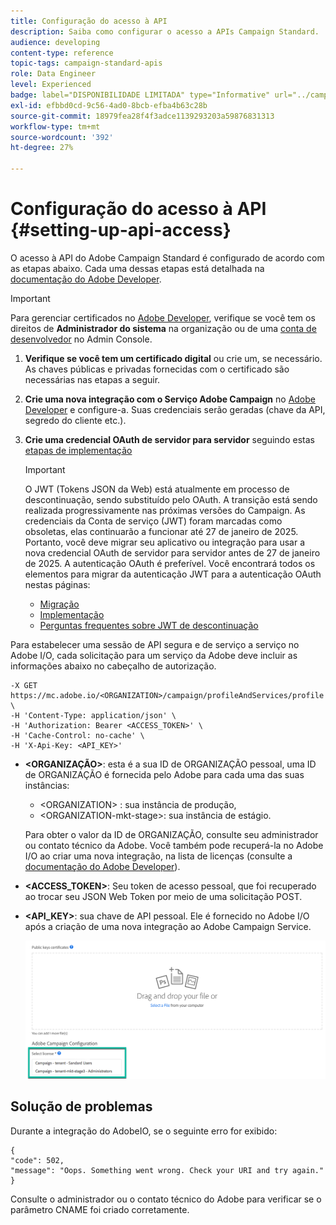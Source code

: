 ```yaml
---
title: Configuração do acesso à API
description: Saiba como configurar o acesso a APIs Campaign Standard.
audience: developing
content-type: reference
topic-tags: campaign-standard-apis
role: Data Engineer
level: Experienced
badge: label="DISPONIBILIDADE LIMITADA" type="Informative" url="../campaign-standard-migration-home.md" tooltip="Restrito a usuários migrados do Campaign Standard"
exl-id: efbbd0cd-9c56-4ad0-8bcb-efba4b63c28b
source-git-commit: 18979fea28f4f3adce1139293203a59876831313
workflow-type: tm+mt
source-wordcount: '392'
ht-degree: 27%

---
```


# Configuração do acesso à API {#setting-up-api-access}

O acesso à API do Adobe Campaign Standard é configurado de acordo com as etapas abaixo. Cada uma dessas etapas está detalhada na [documentação do Adobe Developer](https://developer.adobe.com/developer-console/docs/guides/#!AdobeDocs/adobeio-auth/master/AuthenticationOverview/ServiceAccountIntegration.md).

>[!IMPORTANT]
>
>Para gerenciar certificados no [Adobe Developer](https://developer.adobe.com/), verifique se você tem os direitos de **Administrador do sistema** na organização ou de uma [conta de desenvolvedor](https://helpx.adobe.com/br/enterprise/using/manage-developers.html) no Admin Console.

1. **Verifique se você tem um certificado digital** ou crie um, se necessário. As chaves públicas e privadas fornecidas com o certificado são necessárias nas etapas a seguir.
1. **Crie uma nova integração com o Serviço Adobe Campaign** no [Adobe Developer](https://developer.adobe.com/) e configure-a. Suas credenciais serão geradas (chave da API, segredo do cliente etc.).
1. **Crie uma credencial OAuth de servidor para servidor** seguindo estas [etapas de implementação](https://developer.adobe.com/developer-console/docs/guides/authentication/ServerToServerAuthentication/implementation/)

   >[!IMPORTANT]
   >
   >O JWT (Tokens JSON da Web) está atualmente em processo de descontinuação, sendo substituído pelo OAuth. A transição está sendo realizada progressivamente nas próximas versões do Campaign. As credenciais da Conta de serviço (JWT) foram marcadas como obsoletas, elas continuarão a funcionar até 27 de janeiro de 2025. Portanto, você deve migrar seu aplicativo ou integração para usar a nova credencial OAuth de servidor para servidor antes de 27 de janeiro de 2025. A autenticação OAuth é preferível. Você encontrará todos os elementos para migrar da autenticação JWT para a autenticação OAuth nestas páginas:
   >* [Migração](https://developer.adobe.com/developer-console/docs/guides/authentication/ServerToServerAuthentication/migration/)
   >* [Implementação](https://developer.adobe.com/developer-console/docs/guides/authentication/ServerToServerAuthentication/implementation/)
   >* [Perguntas frequentes sobre JWT de descontinuação](https://developer.adobe.com/developer-console/docs/guides/authentication/ServerToServerAuthentication/faqs/)

Para estabelecer uma sessão de API segura e de serviço a serviço no Adobe I/O, cada solicitação para um serviço da Adobe deve incluir as informações abaixo no cabeçalho de autorização.

```
-X GET https://mc.adobe.io/<ORGANIZATION>/campaign/profileAndServices/profile \
-H 'Content-Type: application/json' \
-H 'Authorization: Bearer <ACCESS_TOKEN>' \
-H 'Cache-Control: no-cache' \
-H 'X-Api-Key: <API_KEY>'
```

* **&lt;ORGANIZAÇÃO>**: esta é a sua ID de ORGANIZAÇÃO pessoal, uma ID de ORGANIZAÇÃO é fornecida pelo Adobe para cada uma das suas instâncias:

   * &lt;ORGANIZATION> : sua instância de produção,
   * &lt;ORGANIZATION-mkt-stage>: sua instância de estágio.

  Para obter o valor da ID de ORGANIZAÇÃO, consulte seu administrador ou contato técnico da Adobe. Você também pode recuperá-la no Adobe I/O ao criar uma nova integração, na lista de licenças (consulte a <a href="https://developer.adobe.com/developer-console/docs/guides/authentication/">documentação do Adobe Developer</a>).

* **&lt;ACCESS_TOKEN>**: Seu token de acesso pessoal, que foi recuperado ao trocar seu JSON Web Token por meio de uma solicitação POST.

* **&lt;API_KEY>**: sua chave de API pessoal. Ele é fornecido no Adobe I/O após a criação de uma nova integração ao Adobe Campaign Service.

  ![alt texto](assets/tenant.png)

## Solução de problemas

Durante a integração do AdobeIO, se o seguinte erro for exibido:

```
{ 
"code": 502, 
"message": "Oops. Something went wrong. Check your URI and try again." 
}
```


Consulte o administrador ou o contato técnico do Adobe para verificar se o parâmetro CNAME foi criado corretamente.
